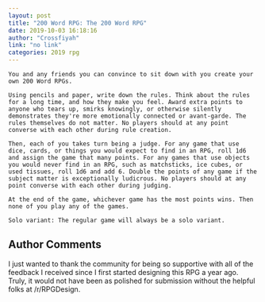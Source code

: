 ```yaml
---
layout: post
title: "200 Word RPG: The 200 Word RPG"
date: 2019-10-03 16:18:16
author: "Crossfiyah"
link: "no link"
categories: 2019 rpg
---
```


 
```
You and any friends you can convince to sit down with you create your own 200 Word RPGs.

Using pencils and paper, write down the rules. Think about the rules for a long time, and how they make you feel. Award extra points to anyone who tears up, smirks knowingly, or otherwise silently demonstrates they're more emotionally connected or avant-garde. The rules themselves do not matter. No players should at any point converse with each other during rule creation.

Then, each of you takes turn being a judge. For any game that use dice, cards, or things you would expect to find in an RPG, roll 1d6 and assign the game that many points. For any games that use objects you would never find in an RPG, such as matchsticks, ice cubes, or used tissues, roll 1d6 and add 6. Double the points of any game if the subject matter is exceptionally ludicrous. No players should at any point converse with each other during judging.

At the end of the game, whichever game has the most points wins. Then none of you play any of the games.

Solo variant: The regular game will always be a solo variant.
```
## Author Comments
I just wanted to thank the community for being so supportive with all of the feedback I received since I first started designing this RPG a year ago. Truly, it would not have been as polished for submission without the helpful folks at /r/RPGDesign.
